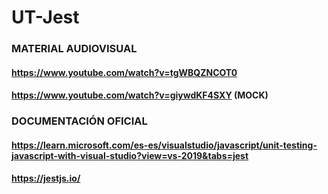 # UT-Jest

### MATERIAL AUDIOVISUAL
#### https://www.youtube.com/watch?v=tgWBQZNCOT0
#### https://www.youtube.com/watch?v=giywdKF4SXY (MOCK)

### DOCUMENTACIÓN OFICIAL
#### https://learn.microsoft.com/es-es/visualstudio/javascript/unit-testing-javascript-with-visual-studio?view=vs-2019&tabs=jest
#### https://jestjs.io/
